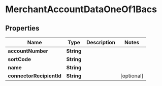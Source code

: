 

# MerchantAccountDataOneOf1Bacs


## Properties

| Name | Type | Description | Notes |
|------------ | ------------- | ------------- | -------------|
|**accountNumber** | **String** |  |  |
|**sortCode** | **String** |  |  |
|**name** | **String** |  |  |
|**connectorRecipientId** | **String** |  |  [optional] |



